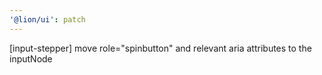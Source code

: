 ```yaml
---
'@lion/ui': patch
---
```


[input-stepper] move role="spinbutton" and relevant aria attributes to the inputNode

